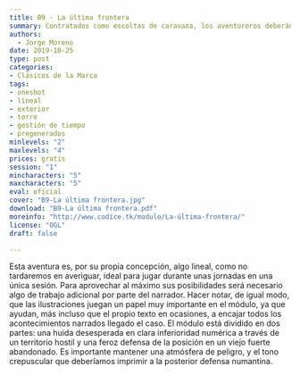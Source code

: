 ```yaml
---
title: B9 - La última frontera
summary: Contratados como escoltas de caravana, los aventureros deberán partir hacia el Fuerte del Oxus.
authors:
  - Jorge Moreno
date: 2019-10-25
type: post
categories:
- Clásicos de la Marca
tags:
- oneshot
- lineal
- exterior
- torre
- gestión de tiempo
- pregenerados
minlevels: "2"
maxlevels: "4"
prices: gratis
session: "1"
mincharacters: "5"
maxcharacters: "5"
eval: oficial
cover: "B9-La última frontera.jpg"
download: "B9-La última frontera.pdf"
moreinfo: "http://www.codice.tk/modulo/La-última-frontera/"
license: "OGL"
draft: false

---
```


Esta aventura es, por su propia concepción, algo lineal,
como no tardaremos en averiguar, ideal para jugar durante
unas jornadas en una única sesión. Para aprovechar al
máximo sus posibilidades será necesario algo de trabajo
adicional por parte del narrador. Hacer notar, de igual
modo, que las ilustraciones juegan un papel muy importante
en el módulo, ya que ayudan, más incluso que el propio
texto en ocasiones, a encajar todos los acontecimientos
narrados llegado el caso.
El módulo está dividido en dos partes: una huida desesperada
en clara inferioridad numérica a través de un territorio
hostil y una feroz defensa de la posición en un viejo
fuerte abandonado.
Es importante mantener una atmósfera de peligro, y el
tono crepuscular que deberíamos imprimir a la posterior
defensa numantina.